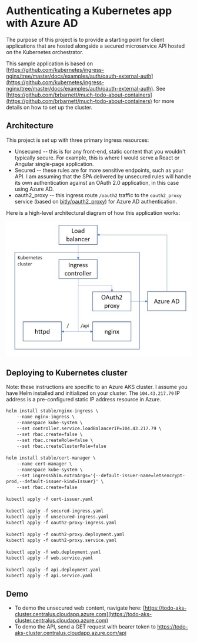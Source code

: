 # Authenticating a Kubernetes app with Azure AD
The purpose of this project is to provide a starting point for client applications that are hosted alongside a secured microservice API hosted on the Kubernetes orchestrator.

This sample application is based on [https://github.com/kubernetes/ingress-nginx/tree/master/docs/examples/auth/oauth-external-auth](https://github.com/kubernetes/ingress-nginx/tree/master/docs/examples/auth/oauth-external-auth). See [https://github.com/brbarnett/much-todo-about-containers](https://github.com/brbarnett/much-todo-about-containers) for more details on how to set up the cluster.

## Architecture
This project is set up with three primary ingress resources:

- Unsecured -- this is for any front-end, static content that you wouldn't typically secure. For example, this is where I would serve a React or Angular single-page application.
- Secured -- these rules are for more sensitive endpoints, such as your API. I am assuming that the SPA delivered by unsecured rules will handle its own authentication against an OAuth 2.0 application, in this case using Azure AD.
- oauth2_proxy -- this ingress route `/oauth2` traffic to the `oauth2_proxy` service (based on [bitly/oauth2_proxy](https://github.com/bitly/oauth2_proxy)) for Azure AD authentication.

Here is a high-level architectural diagram of how this application works:

![High-level architecture](/images/k8s-aad-architecture.jpg "High-level architecture")

## Deploying to Kubernetes cluster
Note: these instructions are specific to an Azure AKS cluster. I assume you have Helm installed and initialized on your cluster. The `104.43.217.79` IP address is a pre-configured static IP address resource in Azure.

```
helm install stable/nginx-ingress \
    --name nginx-ingress \
    --namespace kube-system \
    --set controller.service.loadBalancerIP=104.43.217.79 \
    --set rbac.create=false \
    --set rbac.createRole=false \
    --set rbac.createClusterRole=false

helm install stable/cert-manager \
    --name cert-manager \
    --namespace kube-system \
    --set ingressShim.extraArgs='{--default-issuer-name=letsencrypt-prod,--default-issuer-kind=Issuer}' \
    --set rbac.create=false

kubectl apply -f cert-issuer.yaml

kubectl apply -f secured-ingress.yaml
kubectl apply -f unsecured-ingress.yaml
kubectl apply -f oauth2-proxy-ingress.yaml

kubectl apply -f oauth2-proxy.deployment.yaml
kubectl apply -f oauth2-proxy.service.yaml

kubectl apply -f web.deployment.yaml
kubectl apply -f web.service.yaml

kubectl apply -f api.deployment.yaml
kubectl apply -f api.service.yaml
```

## Demo
- To demo the unsecured web content, navigate here: [https://todo-aks-cluster.centralus.cloudapp.azure.com](https://todo-aks-cluster.centralus.cloudapp.azure.com)
- To demo the API, send a GET request with bearer token to https://todo-aks-cluster.centralus.cloudapp.azure.com/api